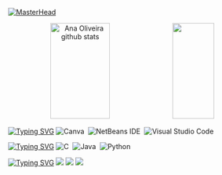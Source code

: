 [![MasterHead](https://github.com/holyvieri/holyvieri/blob/main/banner.png)](https://github.com/holyvieri)

<div align="center">
   <img width="49%" height="195px" src="https://github-readme-stats.vercel.app/api?username=holyvieri&show_icons=true&count_private=true&hide_border=true&theme=nord" alt="Ana Oliveira github stats" /> 
  <img width="41%" height="195px" src="https://github-readme-stats.vercel.app/api/top-langs/?username=holyvieri&layout=compact&hide_border=true&theme=nord" />
</div>


[![Typing SVG](https://readme-typing-svg.herokuapp.com/?color=7fa7bb&size=20&vCenter=true&width=1000&lines=tools;ferramentas+usadas)](https://git.io/typing-svg)
![Canva](https://img.shields.io/badge/Canva-%2300C4CC.svg?style=for-the-badge&logo=Canva&logoColor=white)&nbsp;
![NetBeans IDE](https://img.shields.io/badge/NetBeansIDE-1B6AC6.svg?style=for-the-badge&logo=apache-netbeans-ide&logoColor=white)&nbsp;
![Visual Studio Code](https://img.shields.io/badge/Visual%20Studio%20Code-0078d7.svg?style=for-the-badge&logo=visual-studio-code&logoColor=white)&nbsp;


[![Typing SVG](https://readme-typing-svg.herokuapp.com/?color=7fa7bb&size=20&vCenter=true&width=1000&lines=languages;linguagens+aprendidas+ou+em+aprendizagem)](https://git.io/typing-svg)
![C](https://img.shields.io/badge/c-%2300599C.svg?style=for-the-badge&logo=c&logoColor=white)&nbsp;
![Java](https://img.shields.io/badge/java-%23ED8B00.svg?style=for-the-badge&logo=openjdk&logoColor=white)&nbsp;
![Python](https://img.shields.io/badge/-python-0D1117?style=for-the-badge&logo=python&logoColor=7fa7bbColor=0D1117)&nbsp;



[![Typing SVG](https://readme-typing-svg.herokuapp.com/?color=7fa7bb&size=20&vCenter=true&width=1000&lines=social;vamos+nos+conectar+:%29)](https://git.io/typing-svg)
<a href="https://www.instagram.com/holyvieri.dev/" target="_blank"><img src="https://img.shields.io/badge/-Instagram-%23E4405F?style=for-the-badge&logo=instagram&logoColor=white" target="_blank"></a>
<a href = "mailto:drunmoonahs@gmail.com"><img src="https://img.shields.io/badge/-Gmail-%23333?style=for-the-badge&logo=gmail&logoColor=white" target="_blank"></a>
<a href="https://www.linkedin.com/in/holyvieri/" target="_blank"><img src="https://img.shields.io/badge/-LinkedIn-%230077B5?style=for-the-badge&logo=linkedin&logoColor=white" target="_blank"></a> 
  




